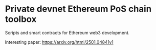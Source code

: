 # Private devnet Ethereum PoS chain toolbox

Scripts and smart contracts for Ethereum web3 development.

Interesting paper: https://arxiv.org/html/2501.04841v1

